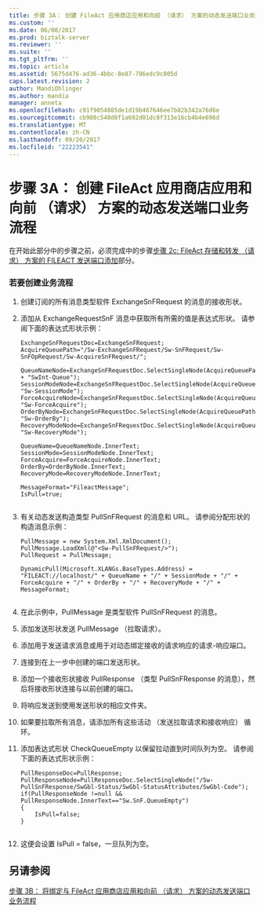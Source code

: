 ```yaml
---
title: 步骤 3A： 创建 FileAct 应用商店应用和向前 （请求） 方案的动态发送端口业务流程 |Microsoft 文档
ms.custom: ''
ms.date: 06/08/2017
ms.prod: biztalk-server
ms.reviewer: ''
ms.suite: ''
ms.tgt_pltfrm: ''
ms.topic: article
ms.assetid: 5675d476-ad36-4bbc-8e87-786edc9c805d
caps.latest.revision: 2
author: MandiOhlinger
ms.author: mandia
manager: anneta
ms.openlocfilehash: c91f9054885de1d19b467646ee7b82b342a76d6e
ms.sourcegitcommit: cb908c540d8f1a692d01dc8f313e16cb4b4e696d
ms.translationtype: MT
ms.contentlocale: zh-CN
ms.lasthandoff: 09/20/2017
ms.locfileid: "22223541"
---
```

# <a name="step-3a-create-an-orchestration-for-dynamic-send-port-for-fileact-store-and-forward-pull-scenario"></a>步骤 3A： 创建 FileAct 应用商店应用和向前 （请求） 方案的动态发送端口业务流程
在开始此部分中的步骤之前，必须完成中的步骤[步骤 2c: FileAct 存储和转发 （请求） 方案的 FILEACT 发送端口添加](../../adapters-and-accelerators/fileact-interact/step-2c-add-a-fileact-send-port-for-fileact-store-and-forward-pull-scenario.md)部分。  
  
### <a name="to-create-an-orchestration"></a>若要创建业务流程  
  
1.  创建订阅的所有消息类型软件 ExchangeSnFRequest 的消息的接收形状。  
  
2.  添加从 ExchangeRequestSnF 消息中获取所有所需的值是表达式形状。 请参阅下面的表达式形状示例：  
  
    ```  
    ExchangeSnFRequestDoc=ExchangeSnFRequest;  
    AcquireQueuePath="/Sw-ExchangeSnFRequest/Sw-SnFRequest/Sw-SnFOpRequest/Sw-AcquireSnFRequest/";  
  
    QueueNameNode=ExchangeSnFRequestDoc.SelectSingleNode(AcquireQueuePath + "SwInt-Queue");  
    SessionModeNode=ExchangeSnFRequestDoc.SelectSingleNode(AcquireQueuePath+ "Sw-SessionMode");  
    ForceAcquireNode=ExchangeSnFRequestDoc.SelectSingleNode(AcquireQueuePath+ "Sw-ForceAcquire");  
    OrderByNode=ExchangeSnFRequestDoc.SelectSingleNode(AcquireQueuePath+ "Sw-OrderBy");  
    RecoveryModeNode=ExchangeSnFRequestDoc.SelectSingleNode(AcquireQueuePath+ "Sw-RecoveryMode");  
  
    QueueName=QueueNameNode.InnerText;  
    SessionMode=SessionModeNode.InnerText;  
    ForceAcquire=ForceAcquireNode.InnerText;  
    OrderBy=OrderByNode.InnerText;  
    RecoveryMode=RecoveryModeNode.InnerText;  
  
    MessageFormat="FileactMessage";  
    IsPull=true;  
  
    ```  
  
3.  有关动态发送构造类型 PullSnFRequest 的消息和 URL。 请参阅分配形状的构造消息示例：  
  
    ```  
    PullMessage = new System.Xml.XmlDocument();  
    PullMessage.LoadXml(@"<Sw-PullSnFRequest/>");  
    PullRequest = PullMessage;  
  
    DynamicPull(Microsoft.XLANGs.BaseTypes.Address) = "FILEACT://localhost/" + QueueName + "/" + SessionMode + "/" + ForceAcquire + "/" + OrderBy + "/" + RecoveryMode + "/" + MessageFormat;  
  
    ```  
  
4.  在此示例中，PullMessage 是类型软件 PullSnFRequest 的消息。  
  
5.  添加发送形状发送 PullMessage （拉取请求）。  
  
6.  添加用于发送请求消息或用于对动态绑定接收的请求响应的请求-响应端口。  
  
7.  连接到在上一步中创建的端口发送形状。  
  
8.  添加一个接收形状接收 PullResponse （类型 PullSnFResponse 的消息），然后将接收形状连接与以前创建的端口。  
  
9. 将响应发送到使用发送形状的相应文件夹。  
  
10. 如果要拉取所有消息，请添加所有这些活动 （发送拉取请求和接收响应） 循环。  
  
11. 添加表达式形状 CheckQueueEmpty 以保留拉动直到时间队列为空。 请参阅下面的表达式形状示例：  
  
    ```  
    PullResponseDoc=PullResponse;  
    PullResponseNode=PullResponseDoc.SelectSingleNode("/Sw-PullSnFResponse/SwGbl-Status/SwGbl-StatusAttributes/SwGbl-Code");  
    if(PullResponseNode !=null && PullResponseNode.InnerText=="Sw.SnF.QueueEmpty")  
    {  
        IsPull=false;  
    }  
  
    ```  
  
12. 这便会设置 IsPull = false，一旦队列为空。  
  
## <a name="see-also"></a>另请参阅  
 [步骤 3B： 将绑定与 FileAct 应用商店应用和向前 （请求） 方案的动态发送端口业务流程](../../adapters-and-accelerators/fileact-interact/step-3b-bind-orchestration-with-dynamic-send-for-fileact-store-and-forward.md)